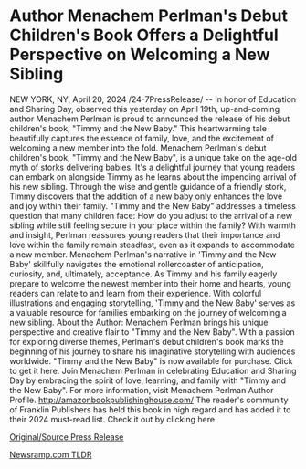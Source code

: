 # Author Menachem Perlman's Debut Children's Book Offers a Delightful Perspective on Welcoming a New Sibling

NEW YORK, NY, April 20, 2024 /24-7PressRelease/ -- In honor of Education and Sharing Day, observed this yesterday on April 19th, up-and-coming author Menachem Perlman is proud to announced the release of his debut children's book, "Timmy and the New Baby." This heartwarming tale beautifully captures the essence of family, love, and the excitement of welcoming a new member into the fold.  Menachem Perlman's debut children's book, "Timmy and the New Baby", is a unique take on the age-old myth of storks delivering babies. It's a delightful journey that young readers can embark on alongside Timmy as he learns about the impending arrival of his new sibling. Through the wise and gentle guidance of a friendly stork, Timmy discovers that the addition of a new baby only enhances the love and joy within their family.  "Timmy and the New Baby" addresses a timeless question that many children face: How do you adjust to the arrival of a new sibling while still feeling secure in your place within the family? With warmth and insight, Perlman reassures young readers that their importance and love within the family remain steadfast, even as it expands to accommodate a new member.  Menachem Perlman's narrative in 'Timmy and the New Baby' skillfully navigates the emotional rollercoaster of anticipation, curiosity, and, ultimately, acceptance. As Timmy and his family eagerly prepare to welcome the newest member into their home and hearts, young readers can relate to and learn from their experience. With colorful illustrations and engaging storytelling, 'Timmy and the New Baby' serves as a valuable resource for families embarking on the journey of welcoming a new sibling.  About the Author: Menachem Perlman brings his unique perspective and creative flair to "Timmy and the New Baby". With a passion for exploring diverse themes, Perlman's debut children's book marks the beginning of his journey to share his imaginative storytelling with audiences worldwide.  "Timmy and the New Baby" is now available for purchase. Click to get it here.   Join Menachem Perlman in celebrating Education and Sharing Day by embracing the spirit of love, learning, and family with "Timmy and the New Baby".  For more information, visit Menachem Perlman Author Profile.  http://amazonbookpublishinghouse.com/  The reader's community of Franklin Publishers has held this book in high regard and has added it to their 2024 must-read list. Check it out by clicking here. 

[Original/Source Press Release](https://www.24-7pressrelease.com/press-release/510229/author-menachem-perlmans-debut-childrens-book-offers-a-delightful-perspective-on-welcoming-a-new-sibling) 

[Newsramp.com TLDR](https://newsramp.com/None) 